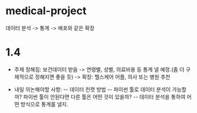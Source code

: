 # medical-project
데이터 분석 -> 통계 -> 배포와 같은 확장

# 1.4
- 주제 정해짐: 보건데이터 받음 -> 연령별, 성별, 의료비용 등 통계 낼 예정.(좀 더 구체적으로 정해지면 좋을 듯) -> 확장: 헬스케어 어플, 의사 또는 병원 추천

- 내일 의논해야할 사항: 
--  데이터 컨캣 방법
--  파이썬 툴로 데이터 분석이 가능할까? 파이썬 툴이 안된다면 다른 툴은 어떤 것이 있을까? 
--  데이터 분석을 통하여 어떤 방식으로 통계를 낼지.
